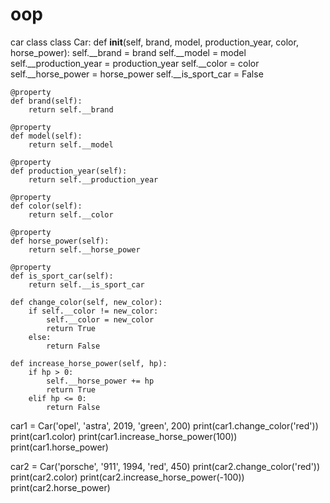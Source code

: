 # oop
car class
class Car:
    def __init__(self, brand, model, production_year, color, horse_power):
        self.__brand = brand
        self.__model = model
        self.__production_year = production_year
        self.__color = color
        self.__horse_power = horse_power
        self.__is_sport_car = False

    @property
    def brand(self):
        return self.__brand

    @property
    def model(self):
        return self.__model

    @property
    def production_year(self):
        return self.__production_year

    @property
    def color(self):
        return self.__color

    @property
    def horse_power(self):
        return self.__horse_power

    @property
    def is_sport_car(self):
        return self.__is_sport_car

    def change_color(self, new_color):
        if self.__color != new_color:
            self.__color = new_color
            return True
        else:
            return False

    def increase_horse_power(self, hp):
        if hp > 0:
            self.__horse_power += hp
            return True
        elif hp <= 0:
            return False


car1 = Car('opel', 'astra', 2019, 'green', 200)
print(car1.change_color('red'))
print(car1.color)
print(car1.increase_horse_power(100))
print(car1.horse_power)

car2 = Car('porsche', '911', 1994, 'red', 450)
print(car2.change_color('red'))
print(car2.color)
print(car2.increase_horse_power(-100))
print(car2.horse_power)
